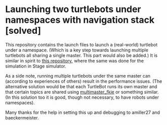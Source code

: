 # Launching two turtlebots under namespaces with navigation stack [solved]
This repository contains the launch files to launch a (real-world) turtlebot under a namespace. (Which is a key step towards launching multiple turtlebots all sharing a single master. This part would also be added.) 
It is similar in spirit to [this repository](https://github.com/gergia/multiple_turtlebots_stage_amcl), where the same was done for the simulation in Stage simulator. 

As a side note, running multiple turtlebots under the same master can (according to experiences of others) result in the performance issues. (The alternative solution would be that each TurtleBot runs its own master and that certain topics are shared using [multimaster_fkie](http://wiki.ros.org/multimaster_fkie) or something similar. (In this solution too it is good, though not necessary, to have robots under namespaces).

Many thanks for the help in setting this up and debugging to amiller27 and baeckermeister.
